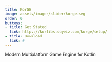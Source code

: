 ```yaml
---
title: KorGE
image: assets/images/slider/korge.svg
order: 0
buttons:
- title: Get Stated
  link: https://korlibs.soywiz.com/korge/setup/
- title: Download
  link: #
---
```


Modern Multiplatform Game Engine for Kotlin.
